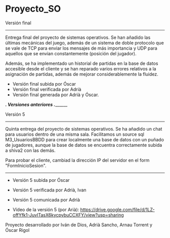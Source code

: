 # Proyecto_SO
Versión final
____________________________________________________________________________________________________________________________________________
Entrega final del proyecto de sistemas operativos. Se han añadido las últimas mecánicas del juego, además de un sistema de doble protocolo 
que se vale de TCP para enviar los mensajes de más importancia y UDP para aquellos que se envian constantemente (posición del jugador). 

Además, se ha implementado un historial de partidas en la base de datos accesible desde el cliente y se han reparado varios errores relativos 
a la asignación de partidas, además de mejorar considerablemente la fluidez.

- Versión final subida por Óscar
- Versión final verificada por Adrià
- Versión final generada por Adrià y Óscar.

_______________________________________________________. Versiones anteriores ._____________________________________________________________


Versión 5
____________________________________________________________________________________________________________________________________________
Quinta entrega del proyecto de sistemas operativos. Se ha añadido un chat para usuarios dentro de una misma sala. 
Facilitamos un source sql M3_UsuariosBBDD para crear localmente una base de datos con un puñado de jugadores, aunque la base de datos se 
encuentra correctamente subida a shiva2 con las demás.

Para probar el cliente, cambiad la dirección IP del servidor en el form "FormInicioSesion".

____________________________________________________________________________________________________________________________________________

- Versión 5 subida por Óscar
- Versión 5 verificada por Adrià, Ivan
- Versión 5 comunicada por Adrià

- Vídeo de la versión 5 (por Arià): https://drive.google.com/file/d/1LZ-offYfk1-JuvITasX6kycpybuCCXFY/view?usp=sharing

Proyecto desarrollado por Iván de Dios, Adrià Sancho, Arnau Torrent y Óscar Rigol
